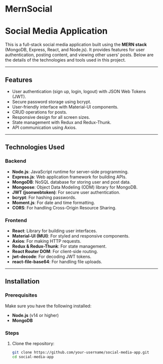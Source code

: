 # MernSocial


# Social Media Application

This is a full-stack social media application built using the **MERN stack** (MongoDB, Express, React, and Node.js). It provides features for user authentication, posting content, and viewing other users' posts. Below are the details of the technologies and tools used in this project.

---

## Features
- User authentication (sign up, login, logout) with JSON Web Tokens (JWT).
- Secure password storage using bcrypt.
- User-friendly interface with Material-UI components.
- CRUD operations for posts.
- Responsive design for all screen sizes.
- State management with Redux and Redux-Thunk.
- API communication using Axios.

---

## Technologies Used

### Backend
- **Node.js**: JavaScript runtime for server-side programming.
- **Express.js**: Web application framework for building APIs.
- **MongoDB**: NoSQL database for storing user and post data.
- **Mongoose**: Object Data Modeling (ODM) library for MongoDB.
- **JWT (jsonwebtoken)**: For secure user authentication.
- **bcrypt**: For hashing passwords.
- **Moment.js**: For date and time formatting.
- **CORS**: For handling Cross-Origin Resource Sharing.

### Frontend
- **React**: Library for building user interfaces.
- **Material-UI (MUI)**: For styled and responsive components.
- **Axios**: For making HTTP requests.
- **Redux & Redux-Thunk**: For state management.
- **React Router DOM**: For client-side routing.
- **jwt-decode**: For decoding JWT tokens.
- **react-file-base64**: For handling file uploads.

---

## Installation

### Prerequisites
Make sure you have the following installed:
- **Node.js** (v14 or higher)
- **MongoDB**

### Steps
1. Clone the repository:
   ```bash
   git clone https://github.com/your-username/social-media-app.git
   cd social-media-app

